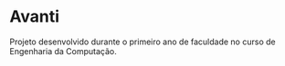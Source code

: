# Avanti
Projeto desenvolvido durante o primeiro ano de faculdade no curso de Engenharia da Computação.
